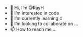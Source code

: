 - 👋 Hi, I’m @RayH
- 👀 I’m interested in code
- 🌱 I’m currently learning c
- 💞️ I’m looking to collaborate on ...
- 📫 How to reach me ...

<!---
Bleedlikeyoushould/Bleedlikeyoushould is a ✨ special ✨ repository because its `README.md` (this file) appears on your GitHub profile.
You can click the Preview link to take a look at your changes.
--->
